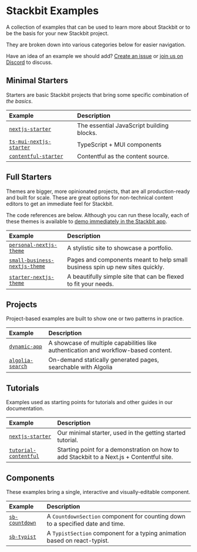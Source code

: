 # Stackbit Examples

A collection of examples that can be used to learn more about Stackbit or to be the basis for your new Stackbit project.

They are broken down into various categories below for easier navigation.

Have an idea of an example we should add? [Create an issue](https://github.com/stackbit/stackbit-examples/issues/new) or [join us on Discord](https://discord.gg/HUNhjVkznH) to discuss.

## Minimal Starters

Starters are basic Stackbit projects that bring some specific combination of _the basics_.

| Example                                                                             | Description                               |
| :---------------------------------------------------------------------------------- | :---------------------------------------- |
| [`nextjs-starter`](https://github.com/stackbit-themes/nextjs-starter)               | The essential JavaScript building blocks. |
| [`ts-mui-nextjs-starter`](https://github.com/stackbit-themes/ts-mui-nextjs-starter) | TypeScript + MUI components               |
| [`contentful-starter`](https://github.com/stackbit-themes/contentful-starter)       | Contentful as the content source.         |

## Full Starters

Themes are bigger, more opinionated projects, that are all production-ready and built for scale. These are great options for non-technical content editors to get an immediate feel for Stackbit.

The code references are below. Although you can run these locally, each of these themes is available to [demo immediately in the Stackbit app](https://jamstack.new/).

| Example                                                                                         | Description                                                                  |
| :---------------------------------------------------------------------------------------------- | :--------------------------------------------------------------------------- |
| [`personal-nextjs-theme`](https://github.com/stackbit-themes/personal-nextjs-theme)             | A stylistic site to showcase a portfolio.                                    |
| [`small-business-nextjs-theme`](https://github.com/stackbit-themes/small-business-nextjs-theme) | Pages and components meant to help small business spin up new sites quickly. |
| [`starter-nextjs-theme`](https://github.com/stackbit-themes/starter-nextjs-theme)               | A beautifully simple site that can be flexed to fit your needs.              |

## Projects

Project-based examples are built to show one or two patterns in practice.

| Example                                                                                    | Description                                                                         |
| :----------------------------------------------------------------------------------------- | :---------------------------------------------------------------------------------- |
| [`dynamic-app`](https://github.com/stackbit/stackbit-examples/tree/main/dynamic-app)       | A showcase of multiple capabilities like authentication and workflow-based content. |
| [`algolia-search`](https://github.com/stackbit/stackbit-examples/tree/main/algolia-search) | On-demand statically generated pages, searchable with Algolia                       |

## Tutorials

Examples used as starting points for tutorials and other guides in our documentation.

| Example                                                                                              | Description                                                                               |
| :--------------------------------------------------------------------------------------------------- | :---------------------------------------------------------------------------------------- |
| [`nextjs-starter`](https://github.com/stackbit-themes/nextjs-starter)                                | Our minimal starter, used in the getting started tutorial.                                |
| [`tutorial-contentful`](https://github.com/stackbit/stackbit-examples/tree/main/tutorial-contentful) | Starting point for a demonstration on how to add Stackbit to a Next.js + Contentful site. |

## Components

These examples bring a single, interactive and visually-editable component.

| Example                                                                                | Description                                                                    |
| :------------------------------------------------------------------------------------- | :----------------------------------------------------------------------------- |
| [`sb-countdown`](https://github.com/stackbit/stackbit-examples/tree/main/sb-countdown) | A `CountdownSection` component for counting down to a specified date and time. |
| [`sb-typist`](https://github.com/stackbit/stackbit-examples/tree/main/sb-typist)       | A `TypistSection` component for a typing animation based on react-typist.      |

